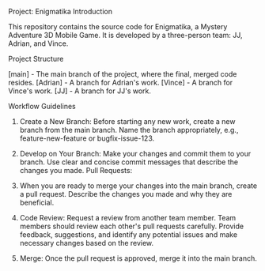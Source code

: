 Project: Enigmatika
Introduction

This repository contains the source code for Enigmatika, a Mystery Adventure 3D Mobile Game. It is developed by a three-person team: JJ, Adrian, and Vince.

Project Structure

[main] - The main branch of the project, where the final, merged code resides.
[Adrian] - A branch for Adrian's work.
[Vince] - A branch for Vince's work.
[JJ] - A branch for JJ's work.

Workflow Guidelines

1) Create a New Branch: Before starting any new work, create a new branch from the main branch.
Name the branch appropriately, e.g., feature-new-feature or bugfix-issue-123.

2) Develop on Your Branch: Make your changes and commit them to your branch. Use clear and concise commit messages that describe the changes you made.
Pull Requests:

3) When you are ready to merge your changes into the main branch, create a pull request. Describe the changes you made and why they are beneficial.

3) Code Review: Request a review from another team member. Team members should review each other's pull requests carefully. Provide feedback, suggestions, and identify any potential issues and make necessary changes based on the review.

4) Merge: Once the pull request is approved, merge it into the main branch.

